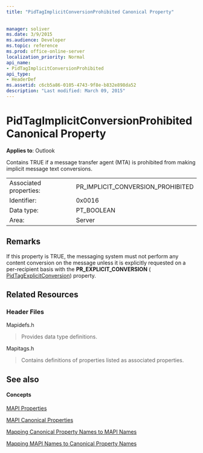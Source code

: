 ```yaml
---
title: "PidTagImplicitConversionProhibited Canonical Property"
 
 
manager: soliver
ms.date: 3/9/2015
ms.audience: Developer
ms.topic: reference
ms.prod: office-online-server
localization_priority: Normal
api_name:
- PidTagImplicitConversionProhibited
api_type:
- HeaderDef
ms.assetid: c6cb5a86-0105-4743-9f8e-b832e898da52
description: "Last modified: March 09, 2015"
---
```


# PidTagImplicitConversionProhibited Canonical Property

  
  
**Applies to**: Outlook 
  
Contains TRUE if a message transfer agent (MTA) is prohibited from making implicit message text conversions.
  
|||
|:-----|:-----|
|Associated properties:  <br/> |PR_IMPLICIT_CONVERSION_PROHIBITED  <br/> |
|Identifier:  <br/> |0x0016  <br/> |
|Data type:  <br/> |PT_BOOLEAN  <br/> |
|Area:  <br/> |Server  <br/> |
   
## Remarks

If this property is TRUE, the messaging system must not perform any content conversion on the message unless it is explicitly requested on a per-recipient basis with the **PR_EXPLICIT_CONVERSION** ( [PidTagExplicitConversion](pidtagexplicitconversion-canonical-property.md)) property.
  
## Related Resources

### Header Files

Mapidefs.h
  
> Provides data type definitions.
    
Mapitags.h
  
> Contains definitions of properties listed as associated properties.
    
## See also

#### Concepts

[MAPI Properties](mapi-properties.md)
  
[MAPI Canonical Properties](mapi-canonical-properties.md)
  
[Mapping Canonical Property Names to MAPI Names](mapping-canonical-property-names-to-mapi-names.md)
  
[Mapping MAPI Names to Canonical Property Names](mapping-mapi-names-to-canonical-property-names.md)

